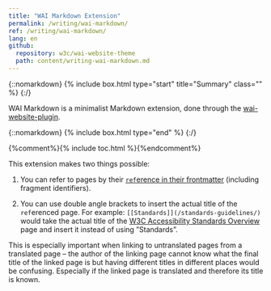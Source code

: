 ```yaml
---
title: "WAI Markdown Extension"
permalink: /writing/wai-markdown/
ref: /writing/wai-markdown/
lang: en
github:
  repository: w3c/wai-website-theme
  path: content/writing-wai-markdown.md
---
```


{::nomarkdown}
{% include box.html type="start" title="Summary" class="" %}
{:/}

WAI Markdown is a minimalist Markdown extension, done through the [wai-website-plugin](https://github.com/w3c/wai-website-plugin/).

{::nomarkdown}
{% include box.html type="end" %}
{:/}


{%comment%}{% include toc.html %}{%endcomment%}

This extension makes two things possible:

1. You can refer to pages by their [`ref`erence in their frontmatter](/writing/frontmatter/#ref) (including fragment identifiers).

2. You can use double angle brackets to insert the actual title of the `ref`erenced page. For example: `[[Standards]](/standards-guidelines/)` would take the actual title of the [W3C Accessibility Standards Overview](https://www.w3.org/WAI/standards-guidelines/) page and insert it instead of using ”Standards”.

  This is especially important when linking to untranslated pages from a translated page – the author of the linking page cannot know what the final title of the linked page is but having different titles in different places would be confusing. Especially if the linked page is translated and therefore its title is known.
